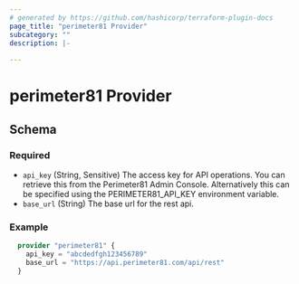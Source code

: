 ```yaml
---
# generated by https://github.com/hashicorp/terraform-plugin-docs
page_title: "perimeter81 Provider"
subcategory: ""
description: |-
  
---
```


# perimeter81 Provider

<!-- schema generated by tfplugindocs -->
## Schema

### Required

- `api_key` (String, Sensitive) The access key for API operations. You can retrieve this from the Perimeter81 Admin Console. Alternatively this can be specified using the PERIMETER81_API_KEY environment variable.
- `base_url` (String) The base url for the rest api.

### Example

```terraform
  provider "perimeter81" {
    api_key = "abcdedfgh123456789"
    base_url = "https://api.perimeter81.com/api/rest"
  }
```
